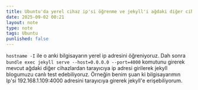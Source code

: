 ```yaml
---
title: Ubuntu'da yerel cihaz ip'si öğrenme ve jekyll'i ağdaki diğer cihazların erişimine açmak
date: 2025-09-02 00:21
layout: note
type: note
tags: Ubuntu
punlished: false
---
```

`hostname -I` ile o anki bilgisayarın yerel ip adresini öğreniyoruz. Dah sonra `bundle exec jekyll serve --host=0.0.0.0 --port=4000` komutunu girerek mevcut ağdaki diğer cihazlardan tarayıcıya ip adresi girilerek jekyll blogumuzu canlı test edebiliyoruz. Örneğin benim şuan ki bilgisayarımın Ip'si 192.168.1.109:4000 adresini tarayıcıya girerek jekyll'e erişebiliyorum.
